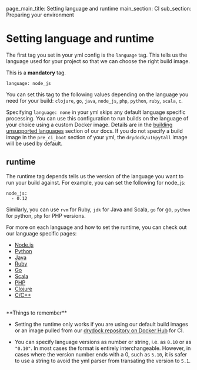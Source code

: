 page_main_title: Setting language and runtime
main_section: CI
sub_section: Preparing your environment

# Setting language and runtime

The first tag you set in your yml config is the `language` tag. This tells us the language used for your project so that we can choose the right build image.

This is a **mandatory** tag.

```
language: node_js
```

You can set this tag to the following values depending on the language you need for your build: `clojure`, `go`, `java`, `node_js`, `php`, `python`, `ruby`, `scala`, `c`.

Specifying ```language: none``` in your yml skips any default language specific processing. You can use this configuration to run builds on the language of your choice using a custom Docker image. Details are in the [building unsupported languages](unsupported-languages/) section of our docs. If you do not specify a build image in the `pre_ci_boot` section of your yml, the `drydock/u16pytall` image will be used by default.

## runtime

The runtime tag depends tells us the version of the language you want to run your build against. For example, you can set the following for node_js:

```
node_js:
  - 0.12
```
Similarly, you can use `rvm` for Ruby, `jdk` for Java and Scala, `go` for go, `python` for python, `php` for PHP versions.

For more on each language and how to set the runtime, you can check out our language specific pages:

-  [Node.js](nodejs-continuous-integration.md)
-  [Python](python-continuous-integration.md)
-  [Java](java-continuous-integration.md)
-  [Ruby](ruby-continuous-integration.md)
-  [Go](go-continuous-integration.md)
-  [Scala](scala-continuous-integration.md)
-  [PHP](php-continuous-integration.md)
-  [Clojure](clojure-continuous-integration.md)
-  [C/C++](cpp-continuous-integration.md)

<br>
**Things to remember**

-  Setting the runtime only works if you are using our default build images or an image pulled from our [drydock repository on Docker Hub](https://hub.docker.com/u/drydock/) for CI.

-  You can specify language versions as number or string, i.e. as `0.10` or as `"0.10"`. In most cases the format is entirely interchangeable. However, in cases where the version number ends with a 0, such as `5.10`, it is safer to use a string to avoid the yml parser from transating the version to `5.1`.
